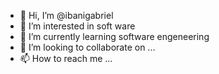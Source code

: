 - 👋 Hi, I’m @ibanigabriel
- 👀 I’m interested in soft ware
- 🌱 I’m currently learning software engeneering
- 💞️ I’m looking to collaborate on ...
- 📫 How to reach me ...

<!---
ibanigabriel/ibanigabriel is a ✨ special ✨ repository because its `README.md` (this file) appears on your GitHub profile.
You can click the Preview link to take a look at your changes.
--->

